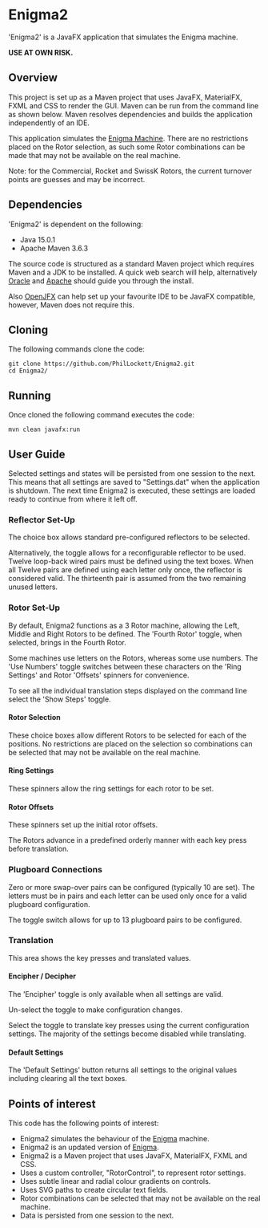 # Enigma2

'Enigma2' is a JavaFX application that simulates the Enigma machine.

**USE AT OWN RISK.**

## Overview
This project is set up as a Maven project that uses JavaFX, MaterialFX, FXML and 
CSS to render the GUI. 
Maven can be run from the command line as shown below.
Maven resolves dependencies and builds the application independently of an IDE.

This application simulates the [Enigma Machine](https://en.wikipedia.org/wiki/Enigma_machine). 
There are no restrictions placed on the Rotor selection, as such some 
Rotor combinations can be made that may not be available on the real machine.

Note: for the Commercial, Rocket and SwissK Rotors, the current turnover points 
are guesses and may be incorrect.

## Dependencies
'Enigma2' is dependent on the following:

  * Java 15.0.1
  * Apache Maven 3.6.3

The source code is structured as a standard Maven project which requires Maven 
and a JDK to be installed. A quick web search will help, alternatively
[Oracle](https://www.java.com/en/download/) and 
[Apache](https://maven.apache.org/install.html) should guide you through the
install.

Also [OpenJFX](https://openjfx.io/openjfx-docs/) can help set up your 
favourite IDE to be JavaFX compatible, however, Maven does not require this.

## Cloning
The following commands clone the code:

	git clone https://github.com/PhilLockett/Enigma2.git
	cd Enigma2/

## Running
Once cloned the following command executes the code:

	mvn clean javafx:run

## User Guide
Selected settings and states will be persisted from one session to the next.
This means that all settings are saved to "Settings.dat" when the application 
is shutdown. The next time Enigma2 is executed, these settings are loaded ready 
to continue from where it left off.

### Reflector Set-Up
The choice box allows standard pre-configured reflectors to be selected. 

Alternatively, the toggle allows for a reconfigurable reflector to be used.
Twelve loop-back wired pairs must be defined using the text boxes. When all 
Twelve pairs are defined using each letter only once, the reflector is 
considered valid. The thirteenth pair is assumed from the two remaining 
unused letters.

### Rotor Set-Up
By default, Enigma2 functions as a 3 Rotor machine, allowing the Left, Middle 
and Right Rotors to be defined. The 'Fourth Rotor' toggle, when selected, 
brings in the Fourth Rotor.

Some machines use letters on the Rotors, whereas some use numbers. The 'Use 
Numbers' toggle switches between these characters on the 'Ring Settings'
and Rotor 'Offsets' spinners for convenience.

To see all the individual translation steps displayed on the command line
select the 'Show Steps' toggle.

#### Rotor Selection
These choice boxes allow different Rotors to be selected for each of the 
positions. No restrictions are placed on the selection so combinations 
can be selected that may not be available on the real machine.

#### Ring Settings
These spinners allow the ring settings for each rotor to be set.

#### Rotor Offsets
These spinners set up the initial rotor offsets. 

The Rotors advance in a predefined orderly manner with each key press before 
translation.

### Plugboard Connections
Zero or more swap-over pairs can be configured (typically 10 are set). 
The letters must be in pairs and each letter can be used only once for a valid 
plugboard configuration.

The toggle switch allows for up to 13 plugboard pairs to be configured.

### Translation
This area shows the key presses and translated values.

#### Encipher / Decipher
The 'Encipher' toggle is only available when all settings are valid. 

Un-select the toggle to make configuration changes.

Select the toggle to translate key presses using the current configuration 
settings.
The majority of the settings become disabled while translating.

#### Default Settings
The 'Default Settings' button returns all settings to the original values 
including clearing all the text boxes.

## Points of interest
This code has the following points of interest:

  * Enigma2 simulates the behaviour of the [Enigma](https://en.wikipedia.org/wiki/Enigma_machine) machine.
  * Enigma2 is an updated version of [Enigma](https://github.com/PhilLockett/Enigma).
  * Enigma2 is a Maven project that uses JavaFX, MaterialFX, FXML and CSS.
  * Uses a custom controller, "RotorControl", to represent rotor settings.
  * Uses subtle linear and radial colour gradients on controls.
  * Uses SVG paths to create circular text fields.
  * Rotor combinations can be selected that may not be available on the real machine.
  * Data is persisted from one session to the next.
